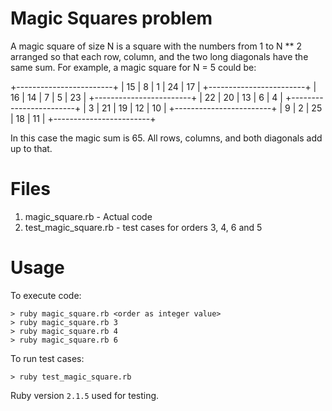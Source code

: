 Magic Squares problem
==

A magic square of size N is a square with the numbers from 1 to N ** 2 arranged
so that each row, column, and the two long diagonals have the same sum. For
example, a magic square for N = 5 could be:

+------------------------+
| 15 | 8 | 1 | 24 | 17 |
+------------------------+
| 16 | 14 | 7 | 5 | 23 |
+------------------------+
| 22 | 20 | 13 | 6 | 4 |
+------------------------+
| 3 | 21 | 19 | 12 | 10 |
+------------------------+
| 9 | 2 | 25 | 18 | 11 |
+------------------------+

In this case the magic sum is 65. All rows, columns, and both diagonals add up
to that.

Files
==
 1. magic_square.rb - Actual code
 2. test_magic_square.rb - test cases for orders 3, 4, 6 and 5

Usage
==

To execute code:

    > ruby magic_square.rb <order as integer value>
    > ruby magic_square.rb 3
    > ruby magic_square.rb 4
    > ruby magic_square.rb 6

To run test cases:

    > ruby test_magic_square.rb

Ruby version `2.1.5` used for testing.
